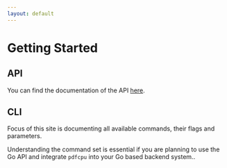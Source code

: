 ```yaml
---
layout: default
---
```


# Getting Started

## API

You can find the documentation of the API [here](https://godoc.org/github.com/hhrutter/pdfcpu/pkg/api).

## CLI

Focus of this site is documenting all available commands, their flags and parameters.

Understanding the command set is essential if you are planning to use the Go API and integrate `pdfcpu` into your Go based backend system..